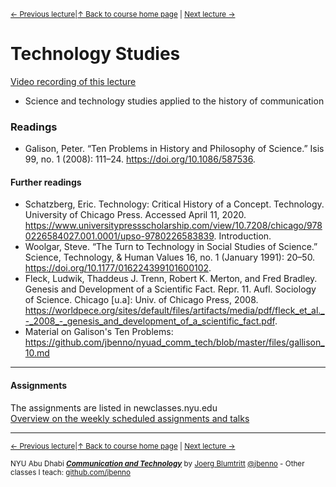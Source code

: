 <sup>[&larr; Previous lecture](/files/00.md)|[&uarr; Back to course home page](/README.md) | [Next lecture &rarr;](/files/02.md)</sup> 

# Technology Studies
[Video recording of this lecture](https://stream.nyu.edu/media/Communication+%26+Technology+-+01/1_ahejqnl4)
- Science and technology studies applied to the history of communication

### Readings 
- Galison, Peter. “Ten Problems in History and Philosophy of Science.” Isis 99, no. 1 (2008): 111–24. https://doi.org/10.1086/587536. 

#### Further readings
- Schatzberg, Eric. Technology: Critical History of a Concept. Technology. University of Chicago Press. Accessed April 11, 2020. https://www.universitypressscholarship.com/view/10.7208/chicago/9780226584027.001.0001/upso-9780226583839. Introduction.
- Woolgar, Steve. “The Turn to Technology in Social Studies of Science.” Science, Technology, & Human Values 16, no. 1 (January 1991): 20–50. https://doi.org/10.1177/016224399101600102.
- Fleck, Ludwik, Thaddeus J. Trenn, Robert K. Merton, and Fred Bradley. Genesis and Development of a Scientific Fact. Repr. 11. Aufl. Sociology of Science. Chicago [u.a]: Univ. of Chicago Press, 2008. https://worldpece.org/sites/default/files/artifacts/media/pdf/fleck_et_al._-_2008_-_genesis_and_development_of_a_scientific_fact.pdf.
- Material on Galison's Ten Problems: https://github.com/jbenno/nyuad_comm_tech/blob/master/files/gallison_10.md

***

#### Assignments
The assignments are listed in newclasses.nyu.edu  
[Overview on the weekly scheduled assignments and talks](https://docs.google.com/spreadsheets/d/10EElPgwd0SA_fW2tWd3AjJ3SswVbAe7kLfOHETJjV4k/edit?usp=sharing)  


***
<sup>[&larr; Previous lecture](/files/00.md)|[&uarr; Back to course home page](/README.md) | [Next lecture &rarr;](/files/02.md)</sup>  
  
<sup>NYU Abu Dhabi ***[Communication and Technology](/README.md)*** by [Joerg Blumtritt](https://jbenno.net) [@jbenno](https://twitter.com/jbenno) - Other classes I teach: [github.com/jbenno](https://github.com/jbenno/teaching/blob/master/README.md)</sup>
